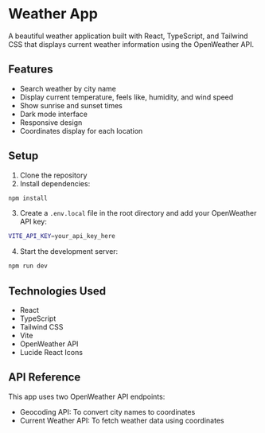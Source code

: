 # Weather App

A beautiful weather application built with React, TypeScript, and Tailwind CSS that displays current weather information using the OpenWeather API.

## Features

- Search weather by city name
- Display current temperature, feels like, humidity, and wind speed
- Show sunrise and sunset times
- Dark mode interface
- Responsive design
- Coordinates display for each location

## Setup

1. Clone the repository
2. Install dependencies:

```bash
npm install
```

3. Create a `.env.local` file in the root directory and add your OpenWeather API key:

```bash
VITE_API_KEY=your_api_key_here
```

4. Start the development server:

```bash
npm run dev
```

## Technologies Used

- React
- TypeScript
- Tailwind CSS
- Vite
- OpenWeather API
- Lucide React Icons

## API Reference

This app uses two OpenWeather API endpoints:

- Geocoding API: To convert city names to coordinates
- Current Weather API: To fetch weather data using coordinates
